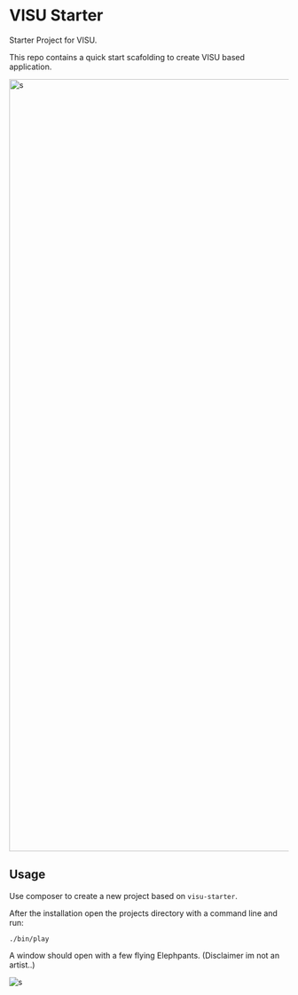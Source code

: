 # VISU Starter 

Starter Project for VISU. 

This repo contains a quick start scafolding to create VISU based application. 

<img width="1392" alt="s" src="https://github.com/phpgl/visu-starter/assets/956212/5461d12b-49d6-4555-8309-c80a076e77d4">

## Usage 

Use composer to create a new project based on `visu-starter`.


After the installation open the projects directory with a command line and run:

```
./bin/play
```

A window should open with a few flying Elephpants. (Disclaimer im not an artist..)

![s](https://github.com/phpgl/visu-starter/assets/956212/87059a56-c7f1-4658-a8b6-d373474d9231)





